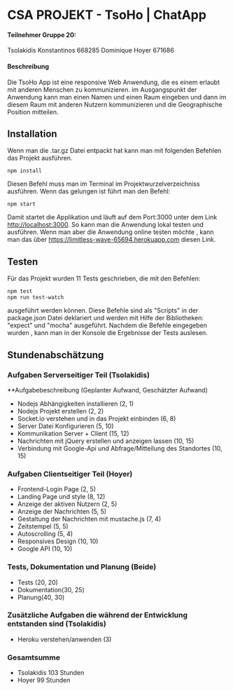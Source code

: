 ﻿
# CSA PROJEKT - TsoHo | ChatApp
#### Teilnehmer Gruppe 20:
Tsolakidis Konstantinos 668285
Dominique Hoyer 671686

#### Beschreibung 
Die TsoHo App ist eine responsive Web Anwendung, die es einem erlaubt mit anderen
Menschen zu kommunizieren.
im Ausgangspunkt der Anwendung kann man einen Namen und einen Raum eingeben und dann im diesem Raum mit anderen Nutzern kommunizieren und die Geographische Position mitteilen.

## Installation
Wenn man die .tar.gz Datei entpackt hat kann man mit folgenden Befehlen das Projekt ausführen.

    npm install
Diesen Befehl muss man im Terminal im Projektwurzelverzeichniss ausführen.
Wenn das gelungen ist führt man den Befehl: 

    npm start
Damit startet die Applikation und läuft auf dem Port:3000 unter dem Link
<http://localhost:3000>. So kann man die Anwendung lokal testen und ausführen.
Wenn man aber die Anwendung online testen möchte , kann man das über <https://limitless-wave-65694.herokuapp.com> diesen Link.

## Testen
Für das Projekt wurden 11 Tests geschrieben, die mit den Befehlen:

    npm test
    npm run test-watch
ausgeführt werden können.
Diese Befehle sind als "Scripts" in der package.json Datei deklariert und werden mit Hilfe 
der Bibliotheken: "expect" und "mocha" ausgeführt.
Nachdem die  Befehle eingegeben wurden , kann man in der Konsole die Ergebnisse der Tests auslesen.

## Stundenabschätzung

### Aufgaben Serverseitiger Teil (Tsolakidis)
**Aufgabebeschreibung (Geplanter Aufwand, Geschätzter Aufwand)
- Nodejs Abhängigkeiten installieren (2, 1)
- Nodejs Projekt erstellen (2, 2)
- Socket.io verstehen und in das Projekt einbinden (6, 8)
- Server Datei Konfigurieren (5, 10)
- Kommunikation Server + Client (15, 12)
- Nachrichten mit jQuery erstellen und anzeigen lassen (10, 15)
- Verbindung mit Google-Api und Abfrage/Mitteilung des Standortes (10, 15)

### Aufgaben Clientseitiger Teil (Hoyer)

- Frontend-Login Page (2, 5)
- Landing Page und style (8, 12)
- Anzeige der aktiven Nutzern (2, 5)
- Anzeige der Nachrichten (5, 5)
- Gestaltung der Nachrichten mit mustache.js  (7, 4)
- Zeitstempel (5, 5)
- Autoscrolling (5, 4)
- Responsives Design (10, 10)
- Google API (10, 10)

### Tests, Dokumentation und Planung (Beide)

- Tests (20, 20)
- Dokumentation(30, 25)
- Planung(40, 30)

### Zusätzliche Aufgaben die während der Entwicklung entstanden sind (Tsolakidis)

- Heroku verstehen/anwenden (3)

### Gesamtsumme
- Tsolakidis 103 Stunden
- Hoyer 99 Stunden




